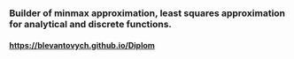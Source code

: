 ### Builder of minmax approximation, least squares approximation for analytical and discrete functions.
#### https://blevantovych.github.io/Diplom
